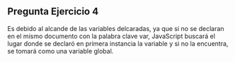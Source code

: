 ## Pregunta Ejercicio 4

Es debido al alcande de las variables delcaradas, ya que si no se declaran en el mismo documento con la palabra clave var, JavaScript buscará el lugar donde se declaró en primera instancia la variable y si no la encuentra, se tomará como una variable global.
